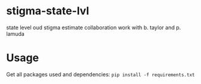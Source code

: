 # stigma-state-lvl
state level oud stigma estimate collaboration work with b. taylor and p. lamuda

# Usage

Get all packages used and dependencies:
`pip install -f requirements.txt`